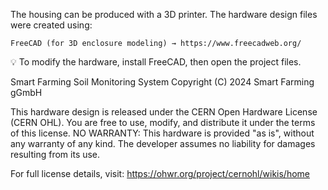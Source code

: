 The housing can be produced with a 3D printer. The hardware design files were created using:

    FreeCAD (for 3D enclosure modeling) → https://www.freecadweb.org/

💡 To modify the hardware, install FreeCAD, then open the project files.

Smart Farming Soil Monitoring System
Copyright (C) 2024 Smart Farming gGmbH

This hardware design is released under the CERN Open Hardware License (CERN OHL).
You are free to use, modify, and distribute it under the terms of this license.
NO WARRANTY: This hardware is provided "as is", without any warranty of any kind.
The developer assumes no liability for damages resulting from its use.

For full license details, visit: https://ohwr.org/project/cernohl/wikis/home
